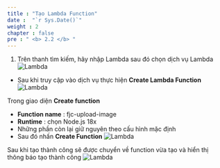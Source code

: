 ```yaml
---
title : "Tạo Lambda Function"
date :  "`r Sys.Date()`" 
weight : 2
chapter : false
pre : " <b> 2.2 </b> "
---
```

1. Trên thanh tìm kiếm, hãy nhập Lambda sau đó chọn dịch vụ Lambda
 ![Lambda](/images/S3-6.png)
- Sau khi truy cập vào dịch vụ thực hiện **Create Lambda Function** 
 ![Lambda](/images/S3-7.png)

Trong giao diện **Create function** 
- **Function name** :  fjc-upload-image
- **Runtime**       :  chọn Node.js 18x
- Những phần còn lại giữ nguyên theo cấu hình mặc định
- Sau đó nhấn **Create Function**
 ![Lambda](/images/8.png)

 Sau khi tạo thành công sẽ được chuyển về function vừa tạo và hiển thị thông báo tạo thành công
 ![Lambda](/images/9.png)